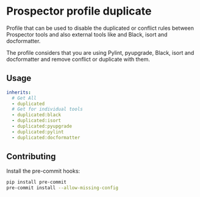 # Prospector profile duplicate

Profile that can be used to disable the duplicated or conflict rules between Prospector tools and also
external tools like and Black, isort and docformatter.

The profile considers that you are using Pylint, pyupgrade, Black, isort and docformatter and remove conflict or duplicate with them.

## Usage

```yaml
inherits:
  # Get All
  - duplicated
  # Get for individual tools
  - duplicated:black
  - duplicated:isort
  - duplicated:pyupgrade
  - duplicated:pylint
  - duplicated:docformatter
```

## Contributing

Install the pre-commit hooks:

```bash
pip install pre-commit
pre-commit install --allow-missing-config
```
